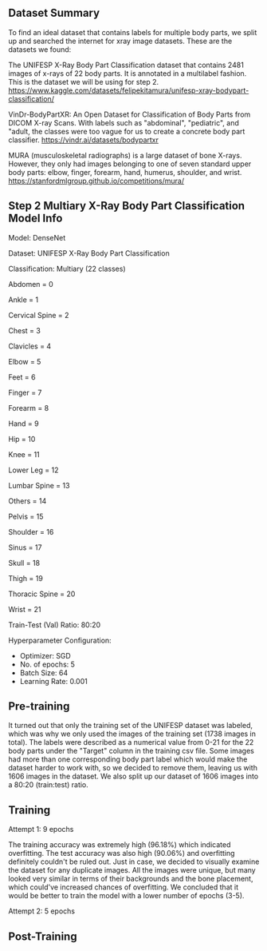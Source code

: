 ## Dataset Summary
To find an ideal dataset that contains labels for multiple body parts, we split up and searched the internet for xray image datasets. These are the datasets we found:

The UNIFESP X-Ray Body Part Classification dataset that contains 2481 images of x-rays of 22 body parts. It is annotated in a multilabel fashion. This is the dataset we will be using for step 2.
https://www.kaggle.com/datasets/felipekitamura/unifesp-xray-bodypart-classification/

VinDr-BodyPartXR: An Open Dataset for Classification of Body Parts from DICOM X-ray Scans. With labels such as "abdominal", "pediatric", and "adult, the classes were too vague for us to create a concrete body part classifier. https://vindr.ai/datasets/bodypartxr

MURA (musculoskeletal radiographs) is a large dataset of bone X-rays. However, they only had images belonging to one of seven standard upper body parts: elbow, finger, forearm, hand, humerus, shoulder, and wrist. https://stanfordmlgroup.github.io/competitions/mura/ 

## Step 2 Multiary X-Ray Body Part Classification Model Info
Model: DenseNet

Dataset: UNIFESP X-Ray Body Part Classification

Classification: Multiary (22 classes)

Abdomen = 0

Ankle = 1

Cervical Spine = 2

Chest = 3

Clavicles = 4

Elbow = 5

Feet = 6

Finger = 7

Forearm = 8

Hand = 9

Hip = 10

Knee = 11

Lower Leg = 12

Lumbar Spine = 13

Others = 14

Pelvis = 15

Shoulder = 16

Sinus = 17

Skull = 18

Thigh = 19

Thoracic Spine = 20

Wrist = 21

Train-Test (Val) Ratio: 80:20

Hyperparameter Configuration:
- Optimizer: SGD
- No. of epochs: 5
- Batch Size: 64
- Learning Rate: 0.001

## Pre-training

It turned out that only the training set of the UNIFESP dataset was labeled, which was why we only used the images of the training set (1738 images in total). The labels were described as a numerical value from 0-21 for the 22 body parts under the "Target" column in the training csv file. Some images had more than one corresponding body part label which would make the dataset harder to work with, so we decided to remove them, leaving us with 1606 images in the dataset. We also split up our dataset of 1606 images into a 80:20 (train:test) ratio.

## Training
Attempt 1: 9 epochs

The training accuracy was extremely high (96.18%) which indicated overfitting. The test accuracy was also high (90.06%) and overfitting definitely couldn't be ruled out.
Just in case, we decided to visually examine the dataset for any duplicate images. All the images were unique, but many looked very similar in terms of their backgrounds and the bone placement, which could've increased chances of overfitting. We concluded that it would be better to train the model with a lower number of epochs (3-5).

Attempt 2: 5 epochs



## Post-Training
